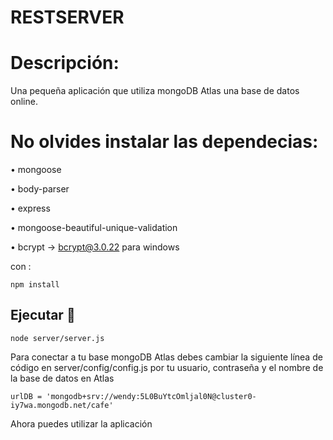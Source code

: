 # RESTSERVER
# Descripción:
Una pequeña aplicación que utiliza mongoDB Atlas una base de datos online.

# No olvides instalar las dependecias:


• mongoose


• body-parser


• express


• mongoose-beautiful-unique-validation


• bcrypt -> bcrypt@3.0.22 para windows


con :

```
npm install 
```

## Ejecutar 🚀 

```
node server/server.js
```
Para conectar a tu base mongoDB Atlas debes cambiar la siguiente línea de código en server/config/config.js
por tu usuario, contraseña y el nombre de la base de datos en Atlas
```
urlDB = 'mongodb+srv://wendy:5L0BuYtcOmljal0N@cluster0-iy7wa.mongodb.net/cafe'
```



Ahora puedes utilizar la aplicación 











